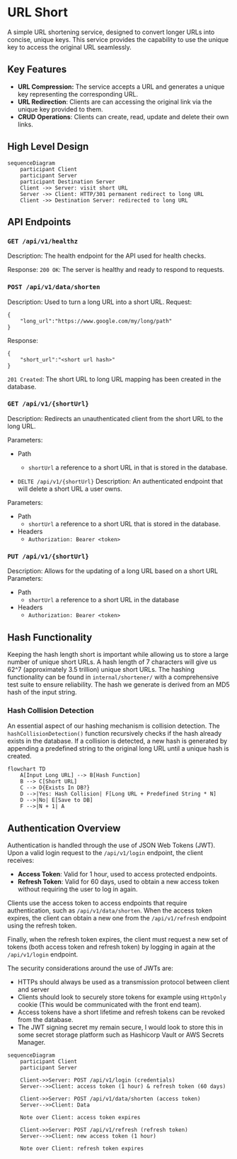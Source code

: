 # URL Short
A simple URL shortening service, designed to convert longer URLs into concise, unique keys. 
This service provides the capability to use the unique key to access the original URL seamlessly.

## Key Features
- **URL Compression:** The service accepts a URL and generates a unique key representing the corresponding URL.
- **URL Redirection**: Clients are can accessing the original link via the unique key provided to them.
- **CRUD Operations**: Clients can create, read, update and delete their own links.

## High Level Design

```mermaid
sequenceDiagram
    participant Client
    participant Server
    participant Destination Server
    Client ->> Server: visit short URL
    Server ->> Client: HTTP/301 permanent redirect to long URL
    Client ->> Destination Server: redirected to long URL
```
## API Endpoints

### `GET /api/v1/healthz` 
Description: The health endpoint for the API used for health checks.

Response:
`200 OK`: The server is healthy and ready to respond to requests.


### `POST /api/v1/data/shorten` 
Description: Used to turn a long URL into a short URL.
Request:
```
{
    "long_url":"https://www.google.com/my/long/path"
}
```
Response:
```
{
    "short_url":"<short url hash>"
}
```
`201 Created`: The short URL to long URL mapping has been created in the database.

### `GET /api/v1/{shortUrl}`
Description: Redirects an unauthenticated client from the short URL to the long URL.

Parameters: 
- Path 
    - `shortUrl` a reference to a short URL in that is stored in the database. 
    

- `DELTE /api/v1/{shortUrl}` 
Description: An authenticated endpoint that will delete a short URL a user owns.

Parameters:
- Path
    - `shortUrl` a reference to a short URL that is stored in the database.
- Headers
    - `Authorization: Bearer <token>`

### `PUT /api/v1/{shortUrl}`
Description: Allows for the updating of a long URL based on a short URL
Parameters:
- Path 
    - `shortUrl` a reference to a short URL in the database
- Headers
    - `Authorization: Bearer <token>`

## Hash Functionality

Keeping the hash length short is important while allowing us to store a large number of unique short URLs. 
A hash length of 7 characters will give us 62^7 (approximately 3.5 trillion) unique short URLs. 
The hashing functionality can be found in `internal/shortener/` with a comprehensive test suite to ensure reliability. 
The hash we generate is derived from an MD5 hash of the input string.

### Hash Collision Detection

An essential aspect of our hashing mechanism is collision detection. The `hashCollisionDetection()` 
function recursively checks if the hash already exists in the database. 
If a collision is detected, a new hash is generated by appending a predefined string to the original 
long URL until a unique hash is created.

```mermaid
flowchart TD
    A[Input Long URL] --> B[Hash Function]
    B --> C[Short URL]
    C --> D{Exists In DB?}
    D -->|Yes: Hash Collision| F[Long URL + Predefined String * N]
    D -->|No| E[Save to DB]
    F -->|N + 1| A
```
## Authentication Overview

Authentication is handled through the use of JSON Web Tokens (JWT).
Upon a valid login request to the `/api/v1/login` endpoint, the client receives:
- **Access Token**: Valid for 1 hour, used to access protected endpoints.
- **Refresh Token**: Valid for 60 days, used to obtain a new access token without requiring the user to log in again.

Clients use the access token to access endpoints that require authentication, such as 
`/api/v1/data/shorten`. When the access token expires, the client can obtain a new one from the 
`/api/v1/refresh` endpoint using the refresh token.

Finally, when the refresh token expires, the client must request a new set of tokens
(both access token and refresh token) by logging in again at the `/api/v1/login` endpoint.

The security considerations around the use of JWTs are:
- HTTPs should always be used as a transmission protocol between client and server
- Clients should look to securely store tokens for example using `HttpOnly` cookie (This would be communicated with the front end team).
- Access tokens have a short lifetime and refresh tokens can be revoked from the database. 
- The JWT signing secret my remain secure, I would look to store this in some secret storage platform such as 
Hashicorp Vault or AWS Secrets Manager.

```mermaid
sequenceDiagram
    participant Client
    participant Server

    Client->>Server: POST /api/v1/login (credentials)
    Server-->>Client: access token (1 hour) & refresh token (60 days)

    Client->>Server: POST /api/v1/data/shorten (access token)
    Server-->>Client: Data

    Note over Client: access token expires

    Client->>Server: POST /api/v1/refresh (refresh token)
    Server-->>Client: new access token (1 hour)

    Note over Client: refresh token expires
```
